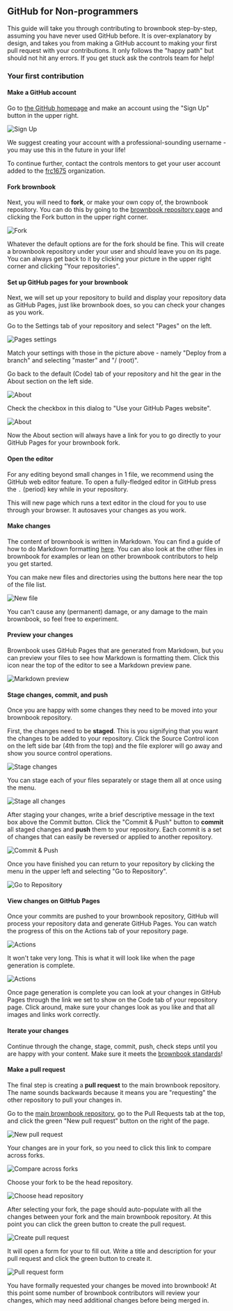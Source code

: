 ## GitHub for Non-programmers

This guide will take you through contributing to brownbook step-by-step, assuming you have never used GitHub before. It is over-explanatory by design, and takes you from making a GitHub account to making your first pull request with your contributions. It only follows the "happy path" but should not hit any errors. If you get stuck ask the controls team for help!

### Your first contribution

#### Make a GitHub account
Go to [the GitHub homepage](https://github.com) and make an account using the "Sign Up" button in the upper right.

![Sign Up](./images/signup.PNG)

We suggest creating your account with a professional-sounding username - you may use this in the future in your life!

To continue further, contact the controls mentors to get your user account added to the [frc1675](https://github.com/frc1675) organization.

#### Fork brownbook
Next, you will need to **fork**, or make your own copy of, the brownbook repository. You can do this by going to the [brownbook repository page](https://github.com/frc1675/brownbook) and clicking the Fork button in the upper right corner.

![Fork](./images/fork.PNG)

Whatever the default options are for the fork should be fine. This will create a brownbook repository under your user and should leave you on its page. You can always get back to it by clicking your picture in the upper right corner and clicking "Your repositories".

#### Set up GitHub pages for your brownbook
Next, we will set up your repository to build and display your repository data as GitHub Pages, just like brownbook does, so you can check your changes as you work.

Go to the Settings tab of your repository and select "Pages" on the left.

![Pages settings](./images/pages-settings.PNG)

Match your settings with those in the picture above - namely "Deploy from a branch" and selecting "master" and "/ (root)".

Go back to the default (Code) tab of your repository and hit the gear in the About section on the left side.

![About](./images/about.PNG)

Check the checkbox in this dialog to "Use your GitHub Pages website".

![About](./images/about-settings.PNG)

Now the About section will always have a link for you to go directly to your GitHub Pages for your brownbook fork.

#### Open the editor
For any editing beyond small changes in 1 file, we recommend using the GitHub web editor feature.
To open a fully-fledged editor in GitHub press the `.` (period) key while in your repository.

This will new page which runs a text editor in the cloud for you to use through your browser. It autosaves your changes as you work.

#### Make changes
The content of brownbook is written in Markdown. You can find a guide of how to do Markdown formatting [here](https://docs.github.com/en/get-started/writing-on-github/getting-started-with-writing-and-formatting-on-github/basic-writing-and-formatting-syntax). You can also look at the other files in brownbook for examples or lean on other brownbook contributors to help you get started.

You can make new files and directories using the buttons here near the top of the file list.

![New file](./images/new-file.PNG)

You can't cause any (permanent) damage, or any damage to the main brownbook, so feel free to experiment.

#### Preview your changes
Brownbook uses GitHub Pages that are generated from Markdown, but you can preview your files to see how Markdown is formatting them. Click this icon near the top of the editor to see a Markdown preview pane.

![Markdown preview](./images/md-preview.PNG)

#### Stage changes, commit, and push
Once you are happy with some changes they need to be moved into your brownbook repository.

First, the changes need to be **staged**. This is you signifying that you want the changes to be added to your repository. Click the Source Control icon on the left side bar (4th from the top) and the file explorer will go away and show you source control operations.

![Stage changes](./images/stage-changes.PNG)

You can stage each of your files separately or stage them all at once using the menu.

![Stage all changes](./images/stage-all-changes.PNG)

After staging your changes, write a brief descriptive message in the text box above the Commit button. Click the "Commit & Push" button to **commit** all staged changes and **push** them to your repository. Each commit is a set of changes that can easily be reversed or applied to another repository.

![Commit & Push](./images/commit-and-push.PNG)

Once you have finished you can return to your repository by clicking the menu in the upper left and selecting "Go to Repository".

![Go to Repository](./images/go-to-repo.PNG)

#### View changes on GitHub Pages
Once your commits are pushed to your brownbook repository, GitHub will process your repository data and generate GitHub Pages. You can watch the progress of this on the Actions tab of your repository page.

![Actions](./images/actions.PNG)

It won't take very long. This is what it will look like when the page generation is complete.

![Actions](./images/actions-done.PNG)

Once page generation is complete you can look at your changes in GitHub Pages through the link we set to show on the Code tab of your repository page. Click around, make sure your changes look as you like and that all images and links work correctly.

#### Iterate your changes
Continue through the change, stage, commit, push, check steps until you are happy with your content. Make sure it meets the [brownbook standards](./standards.md)!

#### Make a pull request
The final step is creating a **pull request** to the main brownbook repository. The name sounds backwards because it means you are "requesting" the other repository to pull your changes in.

Go to the [main brownbook repository](https://github.com/frc1675/brownbook), go to the Pull Requests tab at the top, and click the green "New pull request" button on the right of the page.

![New pull request](./images/new-pr.PNG)

Your changes are in your fork, so you need to click this link to compare across forks.

![Compare across forks](./images/compare-across-forks.PNG)

Choose your fork to be the head repository.

![Choose head repository](./images/choose-head-repo.PNG)

After selecting your fork, the page should auto-populate with all the changes between your fork and the main brownbook repository. At this point you can click the green button to create the pull request.

![Create pull request](./images/create-pr-final.PNG)

It will open a form for your to fill out. Write a title and description for your pull request and click the green button to create it.

![Pull request form](./images/pr-form.PNG)

You have formally requested your changes be moved into brownbook! At this point some number of brownbook contributors will review your changes, which may need additional changes before being merged in.

